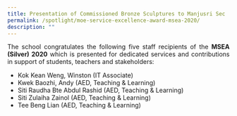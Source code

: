 ```yaml
---
title: Presentation of Commissioned Bronze Sculptures to Manjusri Sec
permalink: /spotlight/moe-service-excellence-award-msea-2020/
description: ""
---
```



<p style="text-align: justify;">The school congratulates the following five staff recipients of the <b>MSEA (Silver) 2020</b> which is presented for dedicated services and contributions in support of students, teachers and stakeholders:</p>


- Kok Kean Weng, Winston (IT Associate)
- Kwek Baozhi, Andy (AED, Teaching & Learning)
- Siti Raudha Bte Abdul Rashid (AED, Teaching & Learning)
- Siti Zulaiha Zainol (AED, Teaching & Learning)
- Tee Beng Lian (AED, Teaching & Learning)